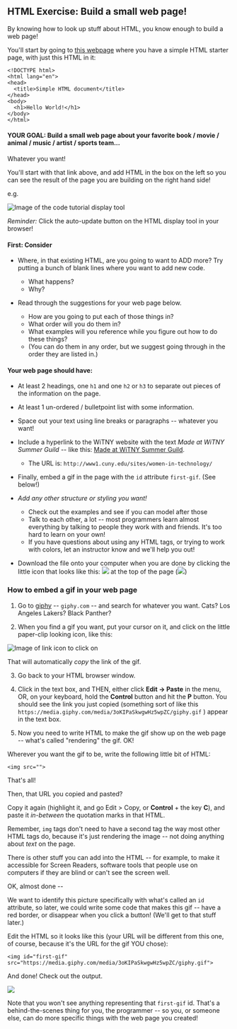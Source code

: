 ## HTML Exercise: Build a small web page!

By knowing how to look up stuff about HTML, you know enough to build a web page!

You'll start by going to [this webpage](https://www.tutorialrepublic.com/codelab.php?topic=html&file=simple-document) where you have a simple HTML starter page, with just this HTML in it:

```
<!DOCTYPE html>
<html lang="en">
<head>
  <title>Simple HTML document</title>
</head>
<body>
  <h1>Hello World!</h1>
</body>
</html>  
```

#### **YOUR GOAL:** Build a small web page about your favorite book / movie / animal / music / artist / sports team...

Whatever you want!

You'll start with that link above, and add HTML in the box on the left so you can see the result of the page you are building on the right hand side!

e.g.

![Image of the code tutorial display tool](https://www.dropbox.com/s/un1yicprj6njepq/Screenshot%202018-06-12%2014.42.56.png)

*Reminder:* Click the auto-update button on the HTML display tool in your browser!

#### First: Consider

* Where, in that existing HTML, are you going to want to ADD more? Try putting a bunch of blank lines where you want to add new code.
  * What happens?
  * Why?

* Read through the suggestions for your web page below.
  * How are you going to put each of those things in?
  * What order will you do them in?
  * What examples will you reference while you figure out how to do these things?
  * (You can do them in any order, but we suggest going through in the order they are listed in.)

#### **Your web page should have:**
* At least 2 headings, one `h1` and one `h2` or `h3` to separate out pieces of the information on the page.

* At least 1 un-ordered / bulletpoint list with some information.

* Space out your text using line breaks or paragraphs -- whatever you want!

* Include a hyperlink to the WiTNY website with the text *Made at WiTNY Summer Guild* -- like this: [Made at WiTNY Summer Guild](http://www1.cuny.edu/sites/women-in-technology/).
  * The URL is: `http://www1.cuny.edu/sites/women-in-technology/`

* Finally, embed a gif in the page with the `id` attribute `first-gif`. (See below!)

* *Add any other structure or styling you want!*
  * Check out the examples and see if you can model after those
  * Talk to each other, a lot -- most programmers learn almost everything by talking to people they work with and friends. It's too hard to learn on your own!
  * If you have questions about using any HTML tags, or trying to work with colors, let an instructor know and we'll help you out!

* Download the file onto your computer when you are done by clicking the little icon that looks like this: <img src="https://www.dropbox.com/s/0ahdpfytzy6h4ei/Screenshot%202018-06-12%2014.25.56.png?dl=0"> at the top of the page (<img src="https://www.dropbox.com/s/iqalx69kucg7f9b/Screenshot%202018-06-12%2014.26.25.png?dl=0">)

### How to embed a gif in your web page

1. Go to [giphy](https://giphy.com/) -- `giphy.com` -- and search for whatever you want. Cats? Los Angeles Lakers? Black Panther?

2. When you find a gif you want, put your cursor on it, and click on the little paper-clip looking icon, like this:

![Image of link icon to click on](https://www.dropbox.com/s/x3orli7y6y961b9/Screenshot%202018-06-12%2014.33.20.png)

That will automatically *copy* the link of the gif.

3. Go back to your HTML browser window.

4. Click in the text box, and THEN, either click **Edit -> Paste** in the menu, OR, on your keyboard, hold the **Control** button and hit the **P** button. You should see the link you just copied (something sort of like this  `https://media.giphy.com/media/3oKIPaSkwgwHz5wpZC/giphy.gif` ) appear in the text box.

5. Now you need to write HTML to make the gif show up on the web page -- what's called "rendering" the gif. OK!

Wherever you want the gif to be, write the following little bit of HTML:

```
<img src="">
```

That's all!

Then, that URL you copied and pasted?

Copy it again (highlight it, and go Edit > Copy, or **Control** + the key **C**), and paste it *in-between* the quotation marks in that HTML.

Remember, `img` tags don't need to have a second tag the way most other HTML tags do, because it's just rendering the image -- not doing anything about *text* on the page.

There is other stuff you can add into the HTML -- for example, to make it accessible for Screen Readers, software tools that people use on computers if they are blind or can't see the screen well.

OK, almost done --

We want to identify this picture specifically with what's called an `id` attribute, so later, we could write some code that makes this gif -- have a red border, or disappear when you click a button! (We'll get to that stuff later.)

Edit the HTML so it looks like this (your URL will be different from this one, of course, because it's the URL for the gif YOU chose):


```
<img id="first-gif" src="https://media.giphy.com/media/3oKIPaSkwgwHz5wpZC/giphy.gif">
```

And done! Check out the output.

<img src="https://media.giphy.com/media/11sBLVxNs7v6WA/giphy.gif">

Note that you won't see anything representing that `first-gif` id. That's a behind-the-scenes thing for you, the programmer -- so you, or someone else, can do more specific things with the web page you created!
